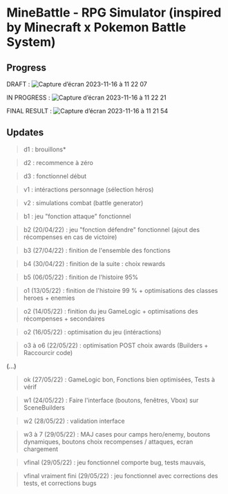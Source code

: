 # MineBattle - RPG Simulator (inspired by Minecraft x Pokemon Battle System)

## Progress
DRAFT : ![Capture d’écran 2023-11-16 à 11 22 07](https://github.com/PuchToTalk/TP4_Paul_CHU/assets/90144938/0f7e37cf-124d-4508-a7c1-9872c657addd)

IN PROGRESS : ![Capture d’écran 2023-11-16 à 11 22 21](https://github.com/PuchToTalk/TP4_Paul_CHU/assets/90144938/ff5da070-6cba-4c9b-88d9-203fd757ef54)

FINAL RESULT : ![Capture d’écran 2023-11-16 à 11 21 54](https://github.com/PuchToTalk/TP4_Paul_CHU/assets/90144938/8885002f-bf82-44bf-a754-0ec7409381b9)


## Updates
> d1 : brouillons*

> d2 : recommence à zéro

> d3 : fonctionnel début

> v1 : intéractions personnage (sélection héros)

> v2 : simulations combat (battle generator)

> b1 : jeu "fonction attaque" fonctionnel

> b2 (20/04/22) : jeu "fonction défendre" fonctionnel (ajout des récompenses en cas de victoire)

> b3 (27/04/22) : finition de l'ensemble des fonctions

> b4 (30/04/22) : finition de la suite : choix rewards

> b5 (06/05/22) : finition de l'histoire 95%

> o1 (13/05/22) : finition de l'histoire 99 % + optimisations des classes heroes + enemies

> o2 (14/05/22) : finition du jeu GameLogic + optimisations des récompenses + secondaires

> o2 (16/05/22) : optimisation du jeu (intéractions)

> o3 à o6 (22/05/22) : optimisation POST choix awards (Builders + Raccourcir code)

(...)

> ok (27/05/22) : GameLogic bon, Fonctions bien optimisées, Tests à vérif

> w1 (24/05/22) : Faire l'interface (boutons, fenêtres, Vbox) sur SceneBuilders

> w2 (28/05/22) : validation interface

> w3 à 7 (29/05/22) : MAJ cases pour camps hero/enemy, boutons dynamiques, boutons choix recompenses / attaques, ecran chargement

> vfinal (29/05/22) : jeu fonctionnel comporte bug, tests mauvais,

> vfinal vraiment fini (29/05/22) : jeu fonctionnel avec corrections des tests, et corrections bugs

